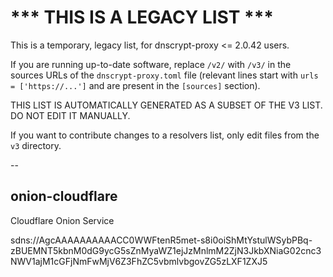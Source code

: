 
# *** THIS IS A LEGACY LIST ***

This is a temporary, legacy list, for dnscrypt-proxy <= 2.0.42 users.

If you are running up-to-date software, replace `/v2/` with `/v3/` in the sources URLs
of the `dnscrypt-proxy.toml` file (relevant lines start with `urls = ['https://...']`
and are present in the `[sources]` section).

THIS LIST IS AUTOMATICALLY GENERATED AS A SUBSET OF THE V3 LIST. DO NOT EDIT IT MANUALLY.

If you want to contribute changes to a resolvers list, only edit files from the `v3` directory.

--

## onion-cloudflare

Cloudflare Onion Service

sdns://AgcAAAAAAAAAACC0WWFtenR5met-s8i0oiShMtYstulWSybPBq-zBUEMNT5kbnM0dG9ycG5sZnMyaWZ1ejJzMnlmM2ZjN3JkbXNiaG02cnc3NWV1ajM1cGFjNmFwMjV6Z3FhZC5vbmlvbgovZG5zLXF1ZXJ5

